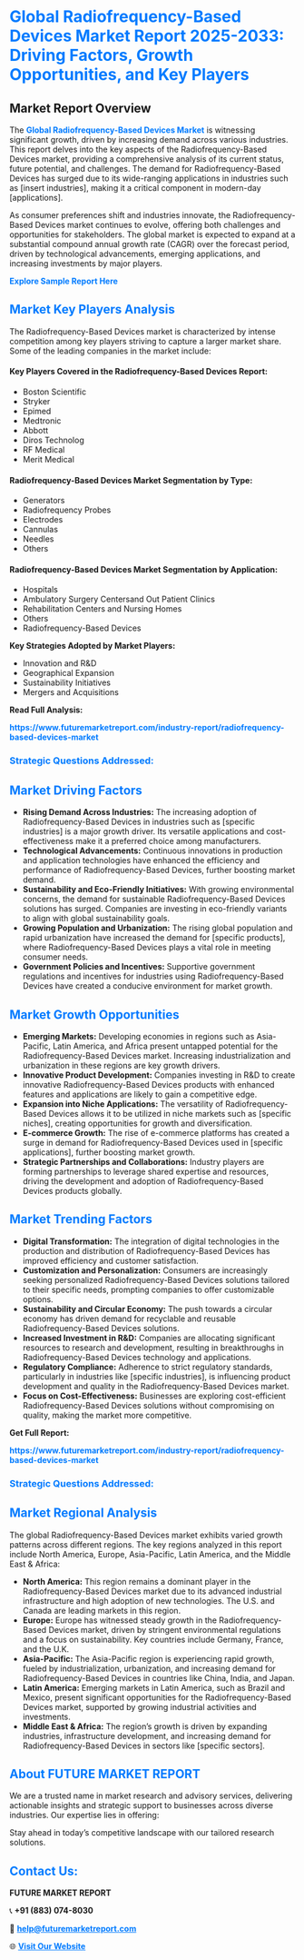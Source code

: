 <h1 style="color: #007BFF;">Global Radiofrequency-Based Devices Market Report 2025-2033: Driving Factors, Growth Opportunities, and Key Players</h1>

<section id="overview">
<h2>Market Report Overview</h2>
<p>The <a href="https://www.futuremarketreport.com/industry-report/radiofrequency-based-devices-market" style="color: #007BFF; text-decoration: none;"><strong>Global Radiofrequency-Based Devices Market</strong></a> is witnessing significant growth, driven by increasing demand across various industries. This report delves into the key aspects of the Radiofrequency-Based Devices market, providing a comprehensive analysis of its current status, future potential, and challenges. The demand for Radiofrequency-Based Devices has surged due to its wide-ranging applications in industries such as [insert industries], making it a critical component in modern-day [applications].</p>
<p>As consumer preferences shift and industries innovate, the Radiofrequency-Based Devices market continues to evolve, offering both challenges and opportunities for stakeholders. The global market is expected to expand at a substantial compound annual growth rate (CAGR) over the forecast period, driven by technological advancements, emerging applications, and increasing investments by major players.</p>
</section>

<section id="overview">
<p><a href="https://www.futuremarketreport.com/request-sample/reportId=124841" style="color: #007BFF; text-decoration: none;"><strong>Explore Sample Report Here</strong></a></p>
</section>

<section id="key-players">
<h2 style="color: #007BFF;">Market Key Players Analysis</h2>
<p>The Radiofrequency-Based Devices market is characterized by intense competition among key players striving to capture a larger market share. Some of the leading companies in the market include:</p>
<h4>Key Players Covered in the Radiofrequency-Based Devices Report:</h4>
<ul><li>Boston Scientific</li><li>Stryker</li><li>Epimed</li><li>Medtronic</li><li>Abbott</li><li>Diros Technolog</li><li>RF Medical</li><li>Merit Medical</li></ul>
<h4>Radiofrequency-Based Devices Market Segmentation by Type:</h4>
<ul><li>Generators</li><li>Radiofrequency Probes</li><li>Electrodes</li><li>Cannulas</li><li>Needles</li><li>Others</li></ul>

<h4>Radiofrequency-Based Devices Market Segmentation by Application:</h4>
<ul><li>Hospitals</li><li>Ambulatory Surgery Centersand Out Patient Clinics</li><li>Rehabilitation Centers and Nursing Homes</li><li>Others</li><li>Radiofrequency-Based Devices</li></ul>
<p><strong>Key Strategies Adopted by Market Players:</strong></p>
<ul>
<li>Innovation and R&D</li>
<li>Geographical Expansion</li>
<li>Sustainability Initiatives</li>
<li>Mergers and Acquisitions</li>
</ul>
</section>

<section>
<p><strong>Read Full Analysis: </strong></p><a href="https://www.futuremarketreport.com/industry-report/radiofrequency-based-devices-market" style="color: #007BFF; text-decoration: none;"><strong>https://www.futuremarketreport.com/industry-report/radiofrequency-based-devices-market</strong></a>
<h3 style="color: #007BFF;">Strategic Questions Addressed:</h3>
</section>

<section id="driving-factors">
<h2 style="color: #007BFF;">Market Driving Factors</h2>
<ul>
<li><strong>Rising Demand Across Industries:</strong> The increasing adoption of Radiofrequency-Based Devices in industries such as [specific industries] is a major growth driver. Its versatile applications and cost-effectiveness make it a preferred choice among manufacturers.</li>
<li><strong>Technological Advancements:</strong> Continuous innovations in production and application technologies have enhanced the efficiency and performance of Radiofrequency-Based Devices, further boosting market demand.</li>
<li><strong>Sustainability and Eco-Friendly Initiatives:</strong> With growing environmental concerns, the demand for sustainable Radiofrequency-Based Devices solutions has surged. Companies are investing in eco-friendly variants to align with global sustainability goals.</li>
<li><strong>Growing Population and Urbanization:</strong> The rising global population and rapid urbanization have increased the demand for [specific products], where Radiofrequency-Based Devices plays a vital role in meeting consumer needs.</li>
<li><strong>Government Policies and Incentives:</strong> Supportive government regulations and incentives for industries using Radiofrequency-Based Devices have created a conducive environment for market growth.</li>
</ul>
</section>

<section id="growth-opportunities">
<h2 style="color: #007BFF;">Market Growth Opportunities</h2>
<ul>
<li><strong>Emerging Markets:</strong> Developing economies in regions such as Asia-Pacific, Latin America, and Africa present untapped potential for the Radiofrequency-Based Devices market. Increasing industrialization and urbanization in these regions are key growth drivers.</li>
<li><strong>Innovative Product Development:</strong> Companies investing in R&D to create innovative Radiofrequency-Based Devices products with enhanced features and applications are likely to gain a competitive edge.</li>
<li><strong>Expansion into Niche Applications:</strong> The versatility of Radiofrequency-Based Devices allows it to be utilized in niche markets such as [specific niches], creating opportunities for growth and diversification.</li>
<li><strong>E-commerce Growth:</strong> The rise of e-commerce platforms has created a surge in demand for Radiofrequency-Based Devices used in [specific applications], further boosting market growth.</li>
<li><strong>Strategic Partnerships and Collaborations:</strong> Industry players are forming partnerships to leverage shared expertise and resources, driving the development and adoption of Radiofrequency-Based Devices products globally.</li>
</ul>
</section>

<section id="trending-factors">
<h2 style="color: #007BFF;">Market Trending Factors</h2>
<ul>
<li><strong>Digital Transformation:</strong> The integration of digital technologies in the production and distribution of Radiofrequency-Based Devices has improved efficiency and customer satisfaction.</li>
<li><strong>Customization and Personalization:</strong> Consumers are increasingly seeking personalized Radiofrequency-Based Devices solutions tailored to their specific needs, prompting companies to offer customizable options.</li>
<li><strong>Sustainability and Circular Economy:</strong> The push towards a circular economy has driven demand for recyclable and reusable Radiofrequency-Based Devices solutions.</li>
<li><strong>Increased Investment in R&D:</strong> Companies are allocating significant resources to research and development, resulting in breakthroughs in Radiofrequency-Based Devices technology and applications.</li>
<li><strong>Regulatory Compliance:</strong> Adherence to strict regulatory standards, particularly in industries like [specific industries], is influencing product development and quality in the Radiofrequency-Based Devices market.</li>
<li><strong>Focus on Cost-Effectiveness:</strong> Businesses are exploring cost-efficient Radiofrequency-Based Devices solutions without compromising on quality, making the market more competitive.</li>
</ul>
</section>

<section>
<p><strong>Get Full Report: </strong></p><a href="https://www.futuremarketreport.com/industry-report/radiofrequency-based-devices-market" style="color: #007BFF; text-decoration: none;"><strong>https://www.futuremarketreport.com/industry-report/radiofrequency-based-devices-market</strong></a>
<h3 style="color: #007BFF;">Strategic Questions Addressed:</h3>
</section>


<section id="regional-analysis">
<h2 style="color: #007BFF;">Market Regional Analysis</h2>
<p>The global Radiofrequency-Based Devices market exhibits varied growth patterns across different regions. The key regions analyzed in this report include North America, Europe, Asia-Pacific, Latin America, and the Middle East & Africa:</p>
<ul>
<li><strong>North America:</strong> This region remains a dominant player in the Radiofrequency-Based Devices market due to its advanced industrial infrastructure and high adoption of new technologies. The U.S. and Canada are leading markets in this region.</li>
<li><strong>Europe:</strong> Europe has witnessed steady growth in the Radiofrequency-Based Devices market, driven by stringent environmental regulations and a focus on sustainability. Key countries include Germany, France, and the U.K.</li>
<li><strong>Asia-Pacific:</strong> The Asia-Pacific region is experiencing rapid growth, fueled by industrialization, urbanization, and increasing demand for Radiofrequency-Based Devices in countries like China, India, and Japan.</li>
<li><strong>Latin America:</strong> Emerging markets in Latin America, such as Brazil and Mexico, present significant opportunities for the Radiofrequency-Based Devices market, supported by growing industrial activities and investments.</li>
<li><strong>Middle East & Africa:</strong> The region’s growth is driven by expanding industries, infrastructure development, and increasing demand for Radiofrequency-Based Devices in sectors like [specific sectors].</li>
</ul>
</section>

<footer>
<h2 style="color: #007BFF;">About FUTURE MARKET REPORT</h2>
<p>We are a trusted name in market research and advisory services, delivering actionable insights and strategic support to businesses across diverse industries. Our expertise lies in offering:</p>

<p>Stay ahead in today’s competitive landscape with our tailored research solutions.</p>

<h2 style="color: #007BFF;">Contact Us:</h2>
<p><strong>FUTURE MARKET REPORT</strong></p>
<p>📞 <strong>+91 (883) 074-8030</strong></p>
<p>📧 <strong><a href="mailto:help@futuremarketreport.com" style="color: #007BFF;">help@futuremarketreport.com</a></strong></p>
<p>🌐 <strong><a href="https://www.futuremarketreport.com/" style="color: #007BFF;">Visit Our Website</a></strong></p>
</footer>